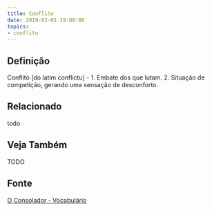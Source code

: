 ```yaml
---
title: Conflito
date: 2019-02-01 19:00:00
topics:
- conflito
---
```


## Definição
Conflito [do latim conflictu] - 1. Embate dos que lutam. 2. Situação de
competição, gerando uma sensação de desconforto.

## Relacionado
todo

## Veja Também
TODO

## Fonte
[O Consolador - Vocabulário](http://www.oconsolador.com.br/linkfixo/vocabulario/principal.html)


